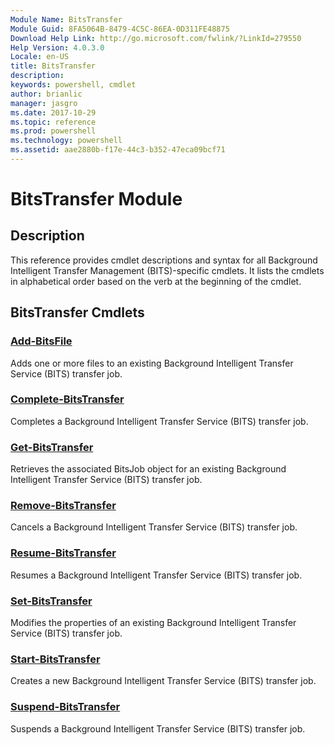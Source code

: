 ```yaml
---
Module Name: BitsTransfer
Module Guid: 8FA5064B-8479-4C5C-86EA-0D311FE48875
Download Help Link: http://go.microsoft.com/fwlink/?LinkId=279550
Help Version: 4.0.3.0
Locale: en-US
title: BitsTransfer
description: 
keywords: powershell, cmdlet
author: brianlic
manager: jasgro
ms.date: 2017-10-29
ms.topic: reference
ms.prod: powershell
ms.technology: powershell
ms.assetid: aae2880b-f17e-44c3-b352-47eca09bcf71
---
```


# BitsTransfer Module
## Description
This reference provides cmdlet descriptions and syntax for all Background Intelligent Transfer Management (BITS)-specific cmdlets. It lists the cmdlets in alphabetical order based on the verb at the beginning of the cmdlet.

## BitsTransfer Cmdlets
### [Add-BitsFile](./Add-BitsFile.md)
Adds one or more files to an existing Background Intelligent Transfer Service (BITS) transfer job.

### [Complete-BitsTransfer](./Complete-BitsTransfer.md)
Completes a Background Intelligent Transfer Service (BITS) transfer job.

### [Get-BitsTransfer](./Get-BitsTransfer.md)
Retrieves the associated BitsJob object for an existing Background Intelligent Transfer Service (BITS) transfer job.

### [Remove-BitsTransfer](./Remove-BitsTransfer.md)
Cancels a Background Intelligent Transfer Service (BITS) transfer job.

### [Resume-BitsTransfer](./Resume-BitsTransfer.md)
Resumes a Background Intelligent Transfer Service (BITS) transfer job.

### [Set-BitsTransfer](./Set-BitsTransfer.md)
Modifies the properties of an existing Background Intelligent Transfer Service (BITS) transfer job.

### [Start-BitsTransfer](./Start-BitsTransfer.md)
Creates a new Background Intelligent Transfer Service (BITS) transfer job.

### [Suspend-BitsTransfer](./Suspend-BitsTransfer.md)
Suspends a Background Intelligent Transfer Service (BITS) transfer job.

